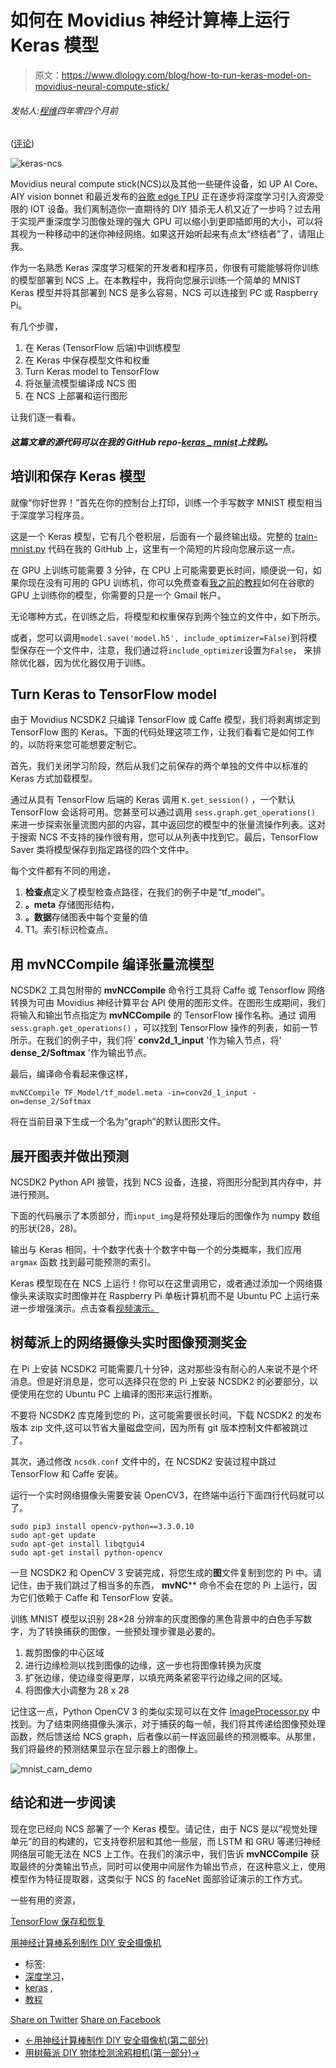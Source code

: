 # 如何在 Movidius 神经计算棒上运行 Keras 模型

> 原文：<https://www.dlology.com/blog/how-to-run-keras-model-on-movidius-neural-compute-stick/>

###### 发帖人:[程维](/blog/author/Chengwei/)四年零四个月前

([评论](/blog/how-to-run-keras-model-on-movidius-neural-compute-stick/#disqus_thread))

![keras-ncs](img/03a05da6e25a4bccc94a85cc2a9a4a56.png)

Movidius neural compute stick(NCS)以及其他一些硬件设备，如 UP AI Core、AIY vision bonnet 和最近发布的[谷歌 edge TPU](https://cloud.google.com/edge-tpu/) 正在逐步将深度学习引入资源受限的 IOT 设备。我们离制造你一直期待的 DIY 猎杀无人机又近了一步吗？过去用于实现严重深度学习图像处理的强大 GPU 可以缩小到更即插即用的大小，可以将其视为一种移动中的迷你神经网络。如果这开始听起来有点太“终结者”了，请阻止我。

作为一名熟悉 Keras 深度学习框架的开发者和程序员，你很有可能能够将你训练的模型部署到 NCS 上。在本教程中，我将向您展示训练一个简单的 MNIST Keras 模型并将其部署到 NCS 是多么容易，NCS 可以连接到 PC 或 Raspberry Pi。

有几个步骤，

1.  在 Keras (TensorFlow 后端)中训练模型
2.  在 Keras 中保存模型文件和权重
3.  Turn <g class="gr_ gr_129 gr-alert gr_gramm gr_inline_cards gr_disable_anim_appear Grammar only-ins replaceWithoutSep" id="129" data-gr-id="129">Keras</g> model to TensorFlow
4.  将张量流模型编译成 NCS 图
5.  在 NCS 上部署和运行图形

让我们逐一看看。

#### *这篇文章的源代码可以在我的 GitHub repo-**[keras _ mnist](https://github.com/Tony607/keras_mnist)上找到。***

## 培训和保存 Keras 模型

就像“你好世界！”首先在你的控制台上打印，训练一个手写数字 MNIST 模型相当于深度学习程序员。

这是一个 Keras 模型，它有几个卷积层，后面有一个最终输出级。完整的 [train-mnist.py](https://github.com/Tony607/keras_mnist/blob/master/train-minst.py) 代码在我的 GitHub 上，这里有一个简短的片段向您展示这一点。

在 GPU 上训练可能需要 3 分钟，在 CPU 上可能需要更长时间，顺便说一句，如果你现在没有可用的 GPU 训练机，你可以免费查看[我之前的教程](https://www.dlology.com/blog/how-to-run-object-detection-and-segmentation-on-video-fast-for-free/)如何在谷歌的 GPU 上训练你的模型，你需要的只是一个 Gmail 帐户。

无论哪种方式，在训练之后，将模型和权重保存到两个独立的文件中，如下所示。

或者，您可以调用<g class="gr_ gr_182 gr-alert gr_gramm gr_inline_cards gr_run_anim Style multiReplace" id="182" data-gr-id="182">`model.save('model.h5', include_optimizer=False)`<g class="gr_ gr_182 gr-alert gr_gramm gr_inline_cards gr_disable_anim_appear Style multiReplace" id="182" data-gr-id="182">到</g>将模型保存在一个文件中，注意，我们通过将<g class="gr_ gr_183 gr-alert gr_gramm gr_inline_cards gr_run_anim Style multiReplace" id="183" data-gr-id="183">`include_optimizer`<g class="gr_ gr_183 gr-alert gr_gramm gr_inline_cards gr_disable_anim_appear Style multiReplace" id="183" data-gr-id="183"><g class="gr_ gr_184 gr-alert gr_gramm gr_inline_cards gr_run_anim Style multiReplace" id="184" data-gr-id="184"><g class="gr_ gr_181 gr-alert gr_gramm gr_inline_cards gr_run_anim Punctuation only-del replaceWithoutSep" id="181" data-gr-id="181"><g class="gr_ gr_183 gr-alert gr_gramm gr_inline_cards gr_disable_anim_appear Style multiReplace" id="183" data-gr-id="183">设置为</g></g></g>`False`<g class="gr_ gr_184 gr-alert gr_gramm gr_inline_cards gr_disable_anim_appear Style multiReplace" id="184" data-gr-id="184"><g class="gr_ gr_181 gr-alert gr_gramm gr_inline_cards gr_disable_anim_appear Punctuation only-del replaceWithoutSep" id="181" data-gr-id="181"><g class="gr_ gr_181 gr-alert gr_gramm gr_inline_cards gr_disable_anim_appear Punctuation only-del replaceWithoutSep" id="181" data-gr-id="181">，</g></g> 来排除优化器，因为优化器仅用于训练。</g></g></g></g>

## Turn Keras to TensorFlow model

由于 Movidius NCSDK2 只编译 TensorFlow 或 Caffe 模型，我们将剥离绑定到 TensorFlow 图的 Keras。下面的代码处理这项工作，让我们看看它是如何工作的，以防将来您可能想要定制它。

首先，我们关闭学习阶段，然后从我们之前保存的两个单独的文件中以标准的 Keras 方式加载模型。

通过<g class="gr_ gr_198 gr-alert gr_gramm gr_inline_cards gr_run_anim Style multiReplace" id="198" data-gr-id="198">从具有 TensorFlow 后端的</g> Keras 调用 `K.get_session()` <g class="gr_ gr_198 gr-alert gr_gramm gr_inline_cards gr_disable_anim_appear Style multiReplace" id="198" data-gr-id="198">，一个默认 TensorFlow 会话将可用。您甚至可以通过<g class="gr_ gr_199 gr-alert gr_gramm gr_inline_cards gr_run_anim Style multiReplace" id="199" data-gr-id="199">调用</g> `sess.graph.get_operations()` <g class="gr_ gr_199 gr-alert gr_gramm gr_inline_cards gr_disable_anim_appear Style multiReplace" id="199" data-gr-id="199">来进一步探索张量流图内部的内容，其中</g>返回您的模型中的张量流操作列表。这对于搜索 NCS 不支持的操作很有用，您可以从列表中找到它。最后，TensorFlow Saver 类将模型保存到指定路径的四个文件中。</g>

每个文件都有不同的用途，

1.  **检查点**定义了模型检查点路径，在我们的例子中是“tf_model”。
2.  **。meta** 存储图形结构，
3.  **。数据**存储图表中每个变量的值
4.  T1。索引标识检查点。

## 用 mvNCCompile 编译张量流模型

NCSDK2 工具包附带的 **mvNCCompile** 命令行工具将 Caffe 或 Tensorflow 网络转换为可由 Movidius 神经计算平台 API 使用的图形文件。在图形生成期间，我们将输入和输出节点指定为 **mvNCCompile** 的 TensorFlow 操作名称。通过 <g class="gr_ gr_200 gr-alert gr_gramm gr_inline_cards gr_run_anim Style multiReplace" id="200" data-gr-id="200">调用</g> `sess.graph.get_operations()` <g class="gr_ gr_200 gr-alert gr_gramm gr_inline_cards gr_disable_anim_appear Style multiReplace" id="200" data-gr-id="200">，</g>可以找到 TensorFlow 操作的列表，如前一节所示。在我们的例子中，我们将' **conv2d_1_input** '作为输入节点，将' **dense_2/Softmax** '作为输出节点。

最后，编译命令看起来像这样，

```
mvNCCompile TF_Model/tf_model.meta -in=conv2d_1_input -on=dense_2/Softmax
```

将在当前目录下生成一个名为“graph”的默认图形文件。

## 展开图表并做出预测

NCSDK2 Python API 接管，找到 NCS 设备，连接，将图形分配到其内存中，并进行预测。

下面的代码展示了本质部分，而<g class="gr_ gr_177 gr-alert gr_gramm gr_inline_cards gr_run_anim Style multiReplace" id="177" data-gr-id="177">`input_img`<g class="gr_ gr_177 gr-alert gr_gramm gr_inline_cards gr_disable_anim_appear Style multiReplace" id="177" data-gr-id="177">是</g>将预处理后的图像作为 numpy 数组的形状(28，28)。</g>

输出与 Keras 相同，十个数字代表十个数字中每一个的分类概率，我们<g class="gr_ gr_180 gr-alert gr_gramm gr_inline_cards gr_run_anim Style multiReplace" id="180" data-gr-id="180">应用</g> `argmax` <g class="gr_ gr_180 gr-alert gr_gramm gr_inline_cards gr_disable_anim_appear Style multiReplace" id="180" data-gr-id="180"><g class="gr_ gr_178 gr-alert gr_gramm gr_inline_cards gr_run_anim Grammar only-ins doubleReplace replaceWithoutSep" id="178" data-gr-id="178">函数</g></g> 找到最可能预测的索引。

Keras 模型现在在 NCS 上运行！你可以在这里调用它，或者通过添加一个网络摄像头来读取实时图像并在 Raspberry Pi 单板计算机而不是 Ubuntu PC 上运行来进一步增强演示。点击查看[视频演示。](https://youtu.be/tlhwfjOs2Sk)

## 树莓派上的网络摄像头实时图像预测奖金

在 Pi 上安装 NCSDK2 可能需要几十分钟，这对那些没有耐心的人来说不是个坏消息。但是好消息是，您可以选择只在您的 Pi 上安装 NCSDK2 的必要部分，以便使用在您的 Ubuntu PC 上编译的图形来运行推断。

不要将 NCSDK2 库克隆到您的 Pi，这可能需要很长时间，下载 NCSDK2 的发布版本 zip 文件,这可以节省大量磁盘空间，因为所有 git 版本控制文件都被跳过了。

其次，通过修改 `ncsdk.conf` <g class="gr_ gr_175 gr-alert gr_gramm gr_inline_cards gr_disable_anim_appear Style multiReplace" id="175" data-gr-id="175">文件</g>中的<g class="gr_ gr_175 gr-alert gr_gramm gr_inline_cards gr_run_anim Style multiReplace" id="175" data-gr-id="175">，在 NCSDK2 安装过程中跳过 TensorFlow 和 Caffe 安装。</g>

运行一个实时网络摄像头需要安装 OpenCV3，在终端中运行下面四行代码就可以了。

```
sudo pip3 install opencv-python==3.3.0.10
sudo apt-get update
sudo apt-get install libqtgui4
sudo apt-get install python-opencv
```

一旦 NCSDK2 和 OpenCV 3 安装完成，将您生成的**图**文件复制到您的 Pi 中。请记住，由于我们跳过了相当多的东西， **mvNC**** 命令不会在您的 Pi 上运行，因为它们依赖于 Caffe 和 TensorFlow 安装。

训练 MNIST 模型以识别 28×28 分辨率的灰度图像的黑色背景中的白色手写数字，为了转换捕获的图像，一些预处理步骤是必要的。

1.  裁剪图像的中心区域
2.  进行边缘检测以找到图像的边缘，这一步也将图像转换为灰度
3.  扩张边缘，使边缘变得更厚，以填充两条紧密平行边缘之间的区域。
4.  将图像大小调整为 28 x 28

记住这一点，Python OpenCV 3 的类似实现可以在文件 [ImageProcessor.py](https://github.com/Tony607/keras_mnist/blob/master/ImageProcessor.py) 中找到。为了结束网络摄像头演示，对于捕获的每一帧，我们将其传递给图像预处理函数，然后馈送给 NCS graph，后者像以前一样返回最终的预测概率。从那里，我们将最终的预测结果显示在显示器上的图像上。

![mnist_cam_demo](img/3fddd7241416f2c150b3bcf928964769.png)

## 结论和进一步阅读

现在您已经向 NCS 部署了一个 Keras 模型。请记住，由于 NCS 是以“视觉处理单元”的目的构建的，它支持卷积层和其他一些层，而 LSTM 和 GRU 等递归神经网络层可能无法在 NCS 上工作。在我们的演示中，我们告诉 **mvNCCompile** 获取最终的分类输出节点，同时可以使用中间层作为输出节点，在这种意义上，使用模型作为特征提取器，这类似于 NCS 的 faceNet 面部验证演示的工作方式。

一些有用的资源，

[TensorFlow 保存和恢复](https://www.tensorflow.org/guide/saved_model)

[用神经计算棒系列制作 DIY 安全摄像机](https://www.dlology.com/blog/build-a-diy-security-camera-with-neural-compute-stick-part-1/)

*   标签:
*   [深度学习](/blog/tag/deep-learning/)，
*   [keras](/blog/tag/keras/) ,
*   [教程](/blog/tag/tutorial/)

[Share on Twitter](https://twitter.com/intent/tweet?url=https%3A//www.dlology.com/blog/how-to-run-keras-model-on-movidius-neural-compute-stick/&text=How%20to%20run%20Keras%20model%20on%20Movidius%20neural%20compute%20stick) [Share on Facebook](https://www.facebook.com/sharer/sharer.php?u=https://www.dlology.com/blog/how-to-run-keras-model-on-movidius-neural-compute-stick/)

*   [←用神经计算棒制作 DIY 安全摄像机(第二部分)](/blog/build-a-diy-security-camera-with-neural-compute-stick-part-2/)
*   [用树莓派 DIY 物体检测涂鸦相机(第一部分)→](/blog/diy-object-detection-doodle-camera-with-raspberry-pi-part-1/)